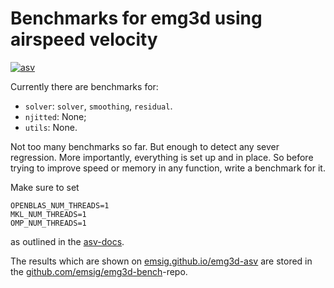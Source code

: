 # Benchmarks for emg3d using airspeed velocity

[![asv](http://img.shields.io/badge/benchmarked%20by-asv-blue.svg?style=flat)](http://emsig.github.io/emg3d-asv/)

Currently there are benchmarks for:

   - `solver`: `solver`, `smoothing`, `residual`.
   - `njitted`: None;
   - `utils`: None.

Not too many benchmarks so far. But enough to detect any sever regression. More
importantly, everything is set up and in place. So before trying to improve
speed or memory in any function, write a benchmark for it.

Make sure to set
```
OPENBLAS_NUM_THREADS=1
MKL_NUM_THREADS=1
OMP_NUM_THREADS=1
```
as outlined in the
[asv-docs](https://asv.readthedocs.io/en/stable/tuning.html#library-settings).

The results which are shown on
[emsig.github.io/emg3d-asv](http://emsig.github.io/emg3d-asv/) are stored in the
[github.com/emsig/emg3d-bench](http://github.com/emsig/emg3d-bench)-repo.
